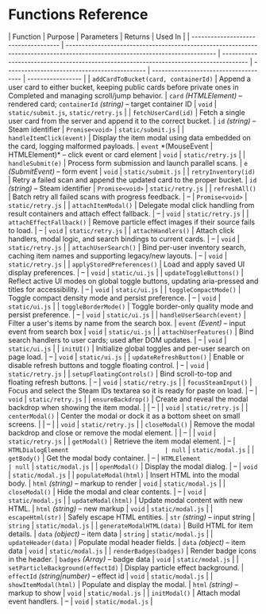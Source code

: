 # Functions Reference

| Function                             | Purpose                                                                                                                       | Parameters                                                                             | Returns                                      | Used In                               |
| ------------------------------------ | ----------------------------------------------------------------------------------------------------------------------------- | -------------------------------------------------------------------------------------- | -------------------------------------------- | ------------------------------------- | ----------------- |
| `addCardToBucket(card, containerId)` | Append a user card to either bucket, keeping public cards before private ones in Completed and managing scroll/jump behavior. | `card` _(HTMLElement)_ – rendered card; `containerId` _(string)_ – target container ID | `void`                                       | `static/submit.js`, `static/retry.js` |
| `fetchUserCard(id)`                  | Fetch a single user card from the server and append it to the correct bucket.                                                 | `id` _(string)_ – Steam identifier                                                     | `Promise<void>`                              | `static/submit.js`                    |
| `handleItemClick(event)`             | Display the item modal using data embedded on the card, logging malformed payloads.                                           | `event` \*(MouseEvent                                                                  | HTMLElement)\* – click event or card element | `void`                                | `static/retry.js` |
| `handleSubmit(e)`                    | Process form submission and launch parallel scans.                                                                            | `e` _(SubmitEvent)_ – form event                                                       | `void`                                       | `static/submit.js`                    |
| `retryInventory(id)`                 | Retry a failed scan and append the updated card to the proper bucket.                                                         | `id` _(string)_ – Steam identifier                                                     | `Promise<void>`                              | `static/retry.js`                     |
| `refreshAll()`                       | Batch retry all failed scans with progress feedback.                                                                          | –                                                                                      | `Promise<void>`                              | `static/retry.js`                     |
| `attachItemModal()`                  | Delegate modal click handling from result containers and attach effect fallback.                                              | –                                                                                      | `void`                                       | `static/retry.js`                     |
| `attachEffectFallback()`             | Remove particle effect images if their source fails to load.                                                                  | –                                                                                      | `void`                                       | `static/retry.js`                     |
| `attachHandlers()`                   | Attach click handlers, modal logic, and search bindings to current cards.                                                     | –                                                                                      | `void`                                       | `static/retry.js`                     |
| `attachUserSearch()`                 | Bind per-user inventory search, caching item names and supporting legacy/new layouts.                                         | –                                                                                      | `void`                                       | `static/retry.js`                     |
| `applyStoredPreferences()`           | Load and apply saved UI display preferences.                                                                                  | –                                                                                      | `void`                                       | `static/ui.js`                        |
| `updateToggleButtons()`              | Reflect active UI modes on global toggle buttons, updating aria-pressed and titles for accessibility.                         | –                                                                                      | `void`                                       | `static/ui.js`                        |
| `toggleCompactMode()`                | Toggle compact density mode and persist preference.                                                                           | –                                                                                      | `void`                                       | `static/ui.js`                        |
| `toggleBorderMode()`                 | Toggle border-only quality mode and persist preference.                                                                       | –                                                                                      | `void`                                       | `static/ui.js`                        |
| `handleUserSearch(event)`            | Filter a user's items by name from the search box.                                                                            | `event` _(Event)_ – input event from search box                                        | `void`                                       | `static/ui.js`                        |
| `attachUserFeatures()`               | Bind search handlers to user cards; used after DOM updates.                                                                   | –                                                                                      | `void`                                       | `static/ui.js`                        |
| `initUI()`                           | Initialize global toggles and per-user search on page load.                                                                   | –                                                                                      | `void`                                       | `static/ui.js`                        |
| `updateRefreshButton()`              | Enable or disable refresh buttons and toggle floating control.                                                                | –                                                                                      | `void`                                       | `static/retry.js`                     |
| `setupFloatingControls()`            | Bind scroll-to-top and floating refresh buttons.                                                                              | –                                                                                      | `void`                                       | `static/retry.js`                     |
| `focusSteamInput()`                  | Focus and select the Steam IDs textarea so it is ready for paste on load.                                                     | –                                                                                      | `void`                                       | `static/retry.js`                     |
| `ensureBackdrop()`                   | Create and reveal the modal backdrop when showing the item modal.                                                             |
| –                                    |
| `void`                               | `static/retry.js`                                                                                                             |
| `centerModal()`                      | Center the modal or dock it as a bottom sheet on small screens.                                                               |
| –                                    |
| `void`                               | `static/retry.js`                                                                                                             |
| `closeModal()`                       | Remove the modal backdrop and close or remove the modal element.                                                              |
| –                                    |
| `void`                               | `static/retry.js`                                                                                                             |
| `getModal()`                         | Retrieve the item modal element.                                                                                              | –                                                                                      | `HTMLDialogElement                           | null`                                 | `static/modal.js` |
| `getBody()`                          | Get the modal body container.                                                                                                 | –                                                                                      | `HTMLElement                                 | null`                                 | `static/modal.js` |
| `openModal()`                        | Display the modal dialog.                                                                                                     | –                                                                                      | `void`                                       | `static/modal.js`                     |
| `populateModal(html)`                | Insert HTML into the modal body.                                                                                              | `html` _(string)_ – markup to render                                                   | `void`                                       | `static/modal.js`                     |
| `closeModal()`                       | Hide the modal and clear contents.                                                                                            | –                                                                                      | `void`                                       | `static/modal.js`                     |
| `updateModal(html)`                  | Update modal content with new HTML.                                                                                           | `html` _(string)_ – new markup                                                         | `void`                                       | `static/modal.js`                     |
| `escapeHtml(str)`                    | Safely escape HTML entities.                                                                                                  | `str` _(string)_ – input string                                                        | `string`                                     | `static/modal.js`                     |
| `generateModalHTML(data)`            | Build HTML for item details.                                                                                                  | `data` _(object)_ – item data                                                          | `string`                                     | `static/modal.js`                     |
| `updateHeader(data)`                 | Populate modal header fields.                                                                                                 | `data` _(object)_ – item data                                                          | `void`                                       | `static/modal.js`                     |
| `renderBadges(badges)`               | Render badge icons in the header.                                                                                             | `badges` _(Array)_ – badge data                                                        | `void`                                       | `static/modal.js`                     |
| `setParticleBackground(effectId)`    | Display particle effect background.                                                                                           | `effectId` _(string\|number)_ – effect id                                              | `void`                                       | `static/modal.js`                     |
| `showItemModal(html)`                | Populate and display the modal.                                                                                               | `html` _(string)_ – markup to show                                                     | `void`                                       | `static/modal.js`                     |
| `initModal()`                        | Attach modal event handlers.                                                                                                  | –                                                                                      | `void`                                       | `static/modal.js`                     |
